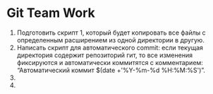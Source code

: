 # Git Team Work
1. Подготовить скрипт 1, который будет копировать все файлы с определенным расширением из одной директории в другую.
2. Написать скрипт для автоматического commit: если текущая директория содержит репозиторий гит, то все изменения фиксируются и автоматически коммитятся с комментарием: “Автоматический коммит $(date +'%Y-%m-%d %H:%M:%S')”.
3.
4.
